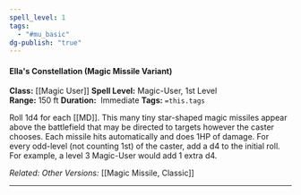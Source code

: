 ```yaml
---
spell_level: 1
tags:
  - "#mu_basic"
dg-publish: "true"
---
```


#### Ella's Constellation (Magic Missile Variant)

**Class:** [[Magic User]]
**Spell Level:** Magic-User, 1st Level  
**Range:** 150 ft
**Duration:**  Immediate
**Tags:** `=this.tags`

Roll 1d4 for each [[MD]]. This many tiny star-shaped magic missiles appear above the battlefield that may be directed to targets however the caster chooses. Each missile hits automatically and does 1HP of damage. For every odd-level (not counting 1st) of the caster, add a d4 to the initial roll. For example, a level 3 Magic-User would add 1 extra d4.

*Related:*
*Other Versions:* [[Magic Missile, Classic]]
___